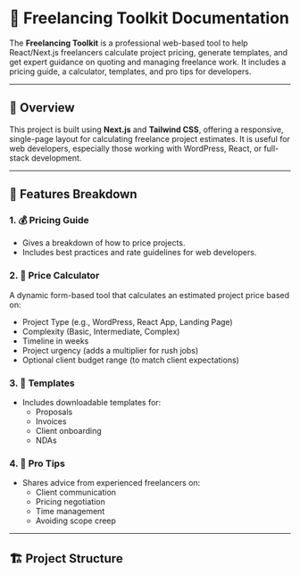 # 📘 Freelancing Toolkit Documentation

The **Freelancing Toolkit** is a professional web-based tool to help React/Next.js freelancers calculate project pricing, generate templates, and get expert guidance on quoting and managing freelance work. It includes a pricing guide, a calculator, templates, and pro tips for developers.

---

## 🧩 Overview

This project is built using **Next.js** and **Tailwind CSS**, offering a responsive, single-page layout for calculating freelance project estimates. It is useful for web developers, especially those working with WordPress, React, or full-stack development.

---

## 🧱 Features Breakdown

### 1. 💰 Pricing Guide
- Gives a breakdown of how to price projects.
- Includes best practices and rate guidelines for web developers.

### 2. 🧮 Price Calculator
A dynamic form-based tool that calculates an estimated project price based on:
- Project Type (e.g., WordPress, React App, Landing Page)
- Complexity (Basic, Intermediate, Complex)
- Timeline in weeks
- Project urgency (adds a multiplier for rush jobs)
- Optional client budget range (to match client expectations)

### 3. 📄 Templates
- Includes downloadable templates for:
  - Proposals
  - Invoices
  - Client onboarding
  - NDAs

### 4. 🎯 Pro Tips
- Shares advice from experienced freelancers on:
  - Client communication
  - Pricing negotiation
  - Time management
  - Avoiding scope creep

---

## 🏗️ Project Structure

